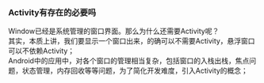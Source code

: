 ### Activity有存在的必要吗  

Window已经是系统管理的窗口界面。那么为什么还需要Activity呢？  
其实，本质上讲，我们要显示一个窗口出来，的确可以不需要Activity，悬浮窗口可以不依赖Activity；  
Android中的应用中，对各个窗口的管理相当复杂，包括窗口的入栈出栈，焦点问题，状态管理，内存回收等等问题，为了简化开发难度，引入Activity的概念；  


